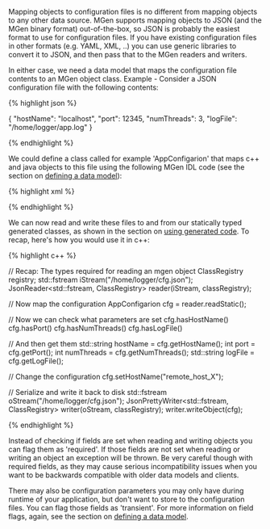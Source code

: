 ---
---

Mapping objects to configuration files is no different from mapping objects to any other data source. MGen supports mapping objects to JSON (and the MGen binary format) out-of-the-box, so JSON is probably the easiest format to use for configuration files. If you have existing configuration files in other formats (e.g. YAML, XML, ..) you can use generic libraries to convert it to JSON, and then pass that to the MGen readers and writers.

In either case, we need a data model that maps the configuration file contents to an MGen object class. Example - Consider a JSON configuration file with the following contents:

{% highlight json %}

{
  "hostName": "localhost",
  "port": 12345,
  "numThreads": 3,
  "logFile": "/home/logger/app.log"
}

{% endhighlight %}

We could define a class called for example 'AppConfigarion' that maps c++ and java objects to this file using the following MGen IDL code (see the section on [defining a data model](index_b_Basic_model.html)):

{% highlight xml %}

<AppConfigarion>
  <hostName type="string"/>
  <port type="int"/>
  <numThreads type="int"/>
  <logFile type="string"/>
</AppConfigarion>

{% endhighlight %}

We can now read and write these files to and from our statically typed generated classes, as shown in the section on [using generated code](index_c_using_gen_code.html). To recap, here's how you would use it in c++:

{% highlight c++ %}

// Recap: The types required for reading an mgen object
ClassRegistry registry;
std::fstream iStream("/home/logger/cfg.json");
JsonReader<std::fstream, ClassRegistry> reader(iStream, classRegistry);

// Now map the configuration
AppConfigarion cfg = reader.readStatic<AppConfigarion>();
    
// Now we can check what parameters are set
cfg.hasHostName()
cfg.hasPort()
cfg.hasNumThreads()
cfg.hasLogFile()
    
// And then get them
std::string hostName = cfg.getHostName();
int port = cfg.getPort();
int numThreads = cfg.getNumThreads();
std::string logFile = cfg.getLogFile();
    
// Change the configuration
cfg.setHostName("remote_host_X");
    
// Serialize and write it back to disk
std::fstream oStream("/home/logger/cfg.json");
JsonPrettyWriter<std::fstream, ClassRegistry> writer(oStream, classRegistry);
writer.writeObject(cfg);

{% endhighlight %}

Instead of checking if fields are set when reading and writing objects you can flag them as 'required'. If those fields are not set when reading or writing an object an exception will be thrown. Be very careful though with required fields, as they may cause serious incompatibility issues when you want to be backwards compatible with older data models and clients.

There may also be configuration parameters you may only have during runtime of your application, but don't want to store to the configuration files. You can flag those fields as 'transient'. For more information on field flags, again, see the section on [defining a data model](index_b_Basic_model.html).


